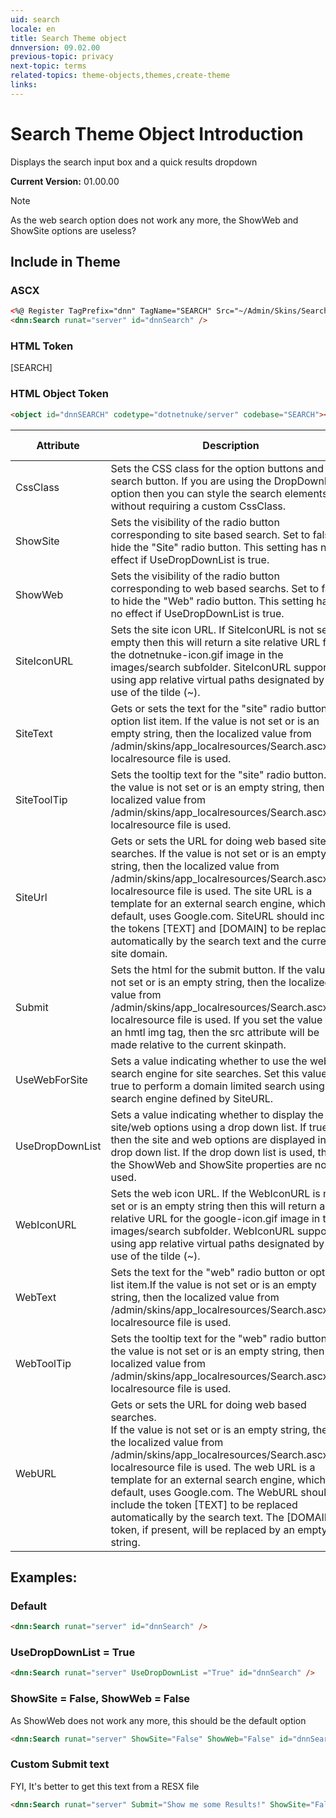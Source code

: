 ```yaml
---
uid: search  
locale: en  
title: Search Theme object  
dnnversion: 09.02.00  
previous-topic: privacy  
next-topic: terms  
related-topics: theme-objects,themes,create-theme  
links:  
---
```


# Search Theme Object Introduction  

Displays the search input box and a quick results dropdown 


**Current Version:** 01.00.00  

> [!NOTE]  
> As the web search option does not work any more, the ShowWeb and ShowSite options are useless?

## Include in Theme

### ASCX
``` html
<%@ Register TagPrefix="dnn" TagName="SEARCH" Src="~/Admin/Skins/Search.ascx" %>  
<dnn:Search runat="server" id="dnnSearch" />
```

### HTML Token
[SEARCH]

### HTML Object Token
``` html
<object id="dnnSEARCH" codetype="dotnetnuke/server" codebase="SEARCH"></object>
```

| Attribute | Description | Default | Posssible Values | DNN Version |
| --- | --- | --- | --- | --- |
| CssClass | Sets the CSS class for the option buttons and<br/>search button. If you are using the DropDownList<br/>option then you can style the search elements<br/>without requiring a custom CssClass. |  | CSS class string | 01.00.00 |
| ShowSite | Sets the visibility of the radio button<br/>corresponding to site based search. Set to false to<br/>hide the "Site" radio button. This setting has no<br/>effect if UseDropDownList is true. |  | True / False | 01.00.00 |
| ShowWeb | Sets the visibility of the radio button<br/>corresponding to web based searchs. Set to false<br/>to hide the "Web" radio button. This setting has<br/>no effect if UseDropDownList is true. |  | True / False | 01.00.00 |
| SiteIconURL | Sets the site icon URL. If SiteIconURL is not set or<br/>empty then this will return a site relative URL for<br/>the dotnetnuke-icon.gif image in the<br/>images/search subfolder. SiteIconURL supports<br/>using app relative virtual paths designated by the<br/>use of the tilde (~).<br/> |  | String | 01.00.00 |
| SiteText | Gets or sets the text for the "site" radio button or<br/>option list item. If the value is not set or is an<br/>empty string, then the localized value from<br/>/admin/skins/app_localresources/Search.ascx.resx<br/>localresource file is used.<br/> |  | String | 01.00.00 |
| SiteToolTip | Sets the tooltip text for the "site" radio button. If<br/>the value is not set or is an empty string, then the<br/>localized value from<br/>/admin/skins/app_localresources/Search.ascx.resx<br/>localresource file is used.<br/> |  | String | 01.00.00 |
| SiteUrl | Gets or sets the URL for doing web based site<br/>searches. If the value is not set or is an empty<br/>string, then the localized value from<br/>/admin/skins/app_localresources/Search.ascx.resx<br/>localresource file is used. The site URL is a<br/>template for an external search engine, which by<br/>default, uses Google.com. SiteURL should include<br/>the tokens [TEXT] and [DOMAIN] to be replaced<br/>automatically by the search text and the current<br/>site domain.<br/> |  | String | 01.00.00 |
| Submit | Sets the html for the submit button. If the value is<br/>not set or is an empty string, then the localized<br/>value from<br/>/admin/skins/app_localresources/Search.ascx.resx<br/>localresource file is used. If you set the value to<br/>an hmtl img tag, then the src attribute will be<br/>made relative to the current skinpath.<br/> |  | String | 01.00.00 |
| UseWebForSite | Sets a value indicating whether to use the web<br/>search engine for site searches. Set this value to<br/>true to perform a domain limited search using the<br/>search engine defined by SiteURL.<br/> |  | True / False | 01.00.00 |
| UseDropDownList | Sets a value indicating whether to display the<br/>site/web options using a drop down list. If true,<br/>then the site and web options are displayed in a<br/>drop down list. If the drop down list is used, then<br/>the ShowWeb and ShowSite properties are not<br/>used.<br/> |  | True / False | 01.00.00 |
| WebIconURL | Sets the web icon URL. If the WebIconURL is not<br/>set or is an empty string then this will return a site<br/>relative URL for the google-icon.gif image in the<br/>images/search subfolder. WebIconURL supports<br/>using app relative virtual paths designated by the<br/>use of the tilde (~).<br/> |  | String | 01.00.00 |
| WebText | Sets the text for the "web" radio button or option<br/>list item.If the value is not set or is an empty<br/>string, then the localized value from<br/>/admin/skins/app_localresources/Search.ascx.resx<br/>localresource file is used. |  | String | 01.00.00 |
| WebToolTip | Sets the tooltip text for the "web" radio button. If<br/>the value is not set or is an empty string, then the<br/>localized value from<br/>/admin/skins/app_localresources/Search.ascx.resx<br/>localresource file is used. |  | String | 01.00.00 |
| WebURL | Gets or sets the URL for doing web based searches.<br/>If the value is not set or is an empty string, then<br/>the localized value from<br/>/admin/skins/app_localresources/Search.ascx.resx<br/>localresource file is used. The web URL is a<br/>template for an external search engine, which by<br/>default, uses Google.com. The WebURL should<br/>include the token [TEXT] to be replaced<br/>automatically by the search text. The [DOMAIN]<br/>token, if present, will be replaced by an empty<br/>string.<br/> |  | String | 01.00.00 |





## Examples:

### Default
~~~html
<dnn:Search runat="server" id="dnnSearch" />
~~~


### UseDropDownList = True
~~~html
<dnn:Search runat="server" UseDropDownList ="True" id="dnnSearch" />
~~~


### ShowSite = False, ShowWeb = False
As ShowWeb does not work any more, this should be the default option

~~~html
<dnn:Search runat="server" ShowSite="False" ShowWeb="False" id="dnnSearch" />
~~~


### Custom Submit text
FYI, It's better to get this text from a RESX file

~~~html
<dnn:Search runat="server" Submit="Show me some Results!" ShowSite="False" ShowWeb="False"  id="dnnSearch" />
~~~
